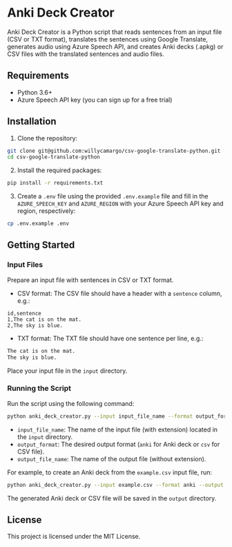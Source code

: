 # Anki Deck Creator

Anki Deck Creator is a Python script that reads sentences from an input file (CSV or TXT format), translates the sentences using Google Translate, generates audio using Azure Speech API, and creates Anki decks (.apkg) or CSV files with the translated sentences and audio files.

## Requirements

- Python 3.6+
- Azure Speech API key (you can sign up for a free trial)

## Installation

1. Clone the repository:

```bash
git clone git@github.com:willycamargo/csv-google-translate-python.git
cd csv-google-translate-python
```

2. Install the required packages:
```bash
pip install -r requirements.txt
```

3. Create a `.env` file using the provided `.env.example` file and fill in the `AZURE_SPEECH_KEY` and `AZURE_REGION` with your Azure Speech API key and region, respectively:

```bash
cp .env.example .env
```

## Getting Started

### Input Files

Prepare an input file with sentences in CSV or TXT format.

- CSV format: The CSV file should have a header with a `sentence` column, e.g.:
```csv
id,sentence
1,The cat is on the mat.
2,The sky is blue.
```

- TXT format: The TXT file should have one sentence per line, e.g.:
```txt
The cat is on the mat.
The sky is blue.
```

Place your input file in the `input` directory.

### Running the Script

Run the script using the following command:

```bash
python anki_deck_creator.py --input input_file_name --format output_format --output output_file_name
```


- `input_file_name`: The name of the input file (with extension) located in the `input` directory.
- `output_format`: The desired output format (`anki` for Anki deck or `csv` for CSV file).
- `output_file_name`: The name of the output file (without extension).

For example, to create an Anki deck from the `example.csv` input file, run:

```bash
python anki_deck_creator.py --input example.csv --format anki --output my_deck
```

The generated Anki deck or CSV file will be saved in the `output` directory.

## License

This project is licensed under the MIT License.
